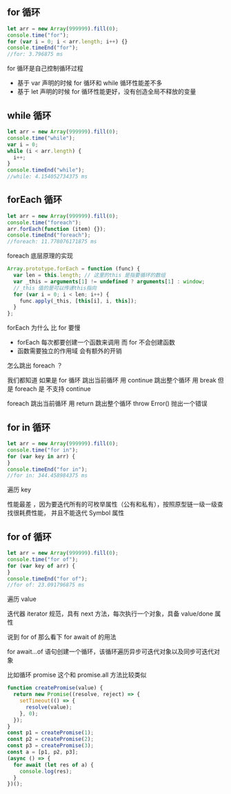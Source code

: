 ## for 循环

```js
let arr = new Array(999999).fill(0);
console.time("for");
for (var i = 0; i < arr.length; i++) {}
console.timeEnd("for");
//for: 3.796875 ms
```

for 循环是自己控制循环过程

- 基于 var 声明的时候 for 循环和 while 循环性能差不多
- 基于 let 声明的时候 for 循环性能更好，没有创造全局不释放的变量

## while 循环

```js
let arr = new Array(999999).fill(0);
console.time("while");
var i = 0;
while (i < arr.length) {
  i++;
}
console.timeEnd("while");
//while: 4.154052734375 ms
```

## forEach 循环

```js
let arr = new Array(999999).fill(0);
console.time("foreach");
arr.forEach(function (item) {});
console.timeEnd("foreach");
//foreach: 11.778076171875 ms
```

foreach 底层原理的实现

```js
Array.prototype.forEach = function (func) {
  var len = this.length; // 这里的this 是指要循环的数组
  var _this = arguments[1] != undefined ? arguments[1] : window;
  //_this 值的是可以传递this指向
  for (var i = 0; i < len; i++) {
    func.apply(_this, [this[i], i, this]);
  }
};
```

forEach 为什么 比 for 要慢

- forEach 每次都要创建一个函数来调用 而 for 不会创建函数
- 函数需要独立的作用域 会有额外的开销

怎么跳出 foreach ？

我们都知道 如果是 for 循环 跳出当前循环 用 continue 跳出整个循环 用 break
但是 foreach 是 不支持 continue

foreach 跳出当前循环 用 return 跳出整个循环 throw Error() 抛出一个错误

## for in 循环

```js
let arr = new Array(999999).fill(0);
console.time("for in");
for (var key in arr) {
}
console.timeEnd("for in");
//for in: 344.458984375 ms
```

遍历 key

性能最差 ，因为要迭代所有的可枚举属性（公有和私有），按照原型链一级一级查找很耗费性能，
并且不能迭代 Symbol 属性

## for of 循环

```js
let arr = new Array(999999).fill(0);
console.time("for of");
for (var key of arr) {
}
console.timeEnd("for of");
//for of: 23.091796875 ms
```

遍历 value

迭代器 iterator 规范，具有 next 方法，每次执行一个对象，具备 value/done 属性

说到 for of 那么看下 for await of 的用法

for await...of 语句创建一个循环，该循环遍历异步可迭代对象以及同步可迭代对象

比如循环 promise 这个和 promise.all 方法比较类似

```js
function createPromise(value) {
  return new Promise((resolve, reject) => {
    setTimeout(() => {
      resolve(value);
    }, 0);
  });
}
const p1 = createPromise(1);
const p2 = createPromise(2);
const p3 = createPromise(3);
const a = [p1, p2, p3];
(async () => {
  for await (let res of a) {
    console.log(res);
  }
})();
```
